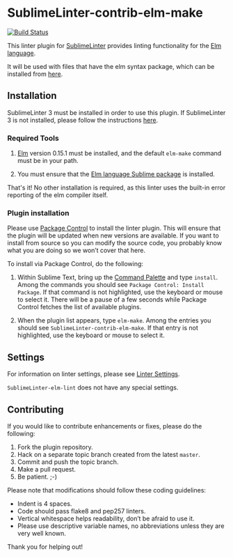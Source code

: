 SublimeLinter-contrib-elm-make
================================

[![Build Status](https://travis-ci.org/SublimeLinter/SublimeLinter-contrib-elm-make.svg?branch=master)](https://travis-ci.org/SublimeLinter/SublimeLinter-contrib-elm-make)

This linter plugin for [SublimeLinter][docs] provides linting functionality for the [Elm language](http://elm-lang.org).

It will be used with files that have the elm syntax package, which can be installed from [here](http://github.com/deadfoxygrandpa/Elm.tmLanguage).


## Installation

SublimeLinter 3 must be installed in order to use this plugin. If SublimeLinter 3 is not installed, please follow the instructions [here][installation].

### Required Tools

1. [Elm](http://elm-lang.org) version 0.15.1 must be installed, and the default `elm-make` command must be in your path.

2. You must ensure that the [Elm language Sublime package](http://github.com/deadfoxygrandpa/Elm.tmLanguage) is installed.

That's it! No other installation is required, as this linter uses the built-in error reporting of the elm compiler itself.


### Plugin installation

Please use [Package Control][pc] to install the linter plugin. This will ensure that the plugin will be updated when new versions are available. If you want to install from source so you can modify the source code, you probably know what you are doing so we won’t cover that here.

To install via Package Control, do the following:

1. Within Sublime Text, bring up the [Command Palette][cmd] and type `install`. Among the commands you should see `Package Control: Install Package`. If that command is not highlighted, use the keyboard or mouse to select it. There will be a pause of a few seconds while Package Control fetches the list of available plugins.

1. When the plugin list appears, type `elm-make`. Among the entries you should see `SublimeLinter-contrib-elm-make`. If that entry is not highlighted, use the keyboard or mouse to select it.

## Settings

For information on linter settings, please see [Linter Settings][linter-settings].

`SublimeLinter-elm-lint` does not have any special settings.

## Contributing

If you would like to contribute enhancements or fixes, please do the following:

1. Fork the plugin repository.
1. Hack on a separate topic branch created from the latest `master`.
1. Commit and push the topic branch.
1. Make a pull request.
1. Be patient.  ;-)

Please note that modifications should follow these coding guidelines:

- Indent is 4 spaces.
- Code should pass flake8 and pep257 linters.
- Vertical whitespace helps readability, don’t be afraid to use it.
- Please use descriptive variable names, no abbreviations unless they are very well known.

Thank you for helping out!

[docs]: http://sublimelinter.readthedocs.org
[installation]: http://sublimelinter.readthedocs.org/en/latest/installation.html
[locating-executables]: http://sublimelinter.readthedocs.org/en/latest/usage.html#how-linter-executables-are-located
[pc]: https://sublime.wbond.net/installation
[cmd]: http://docs.sublimetext.info/en/sublime-text-3/extensibility/command_palette.html
[settings]: http://sublimelinter.readthedocs.org/en/latest/settings.html
[linter-settings]: http://sublimelinter.readthedocs.org/en/latest/linter_settings.html
[inline-settings]: http://sublimelinter.readthedocs.org/en/latest/settings.html#inline-settings
